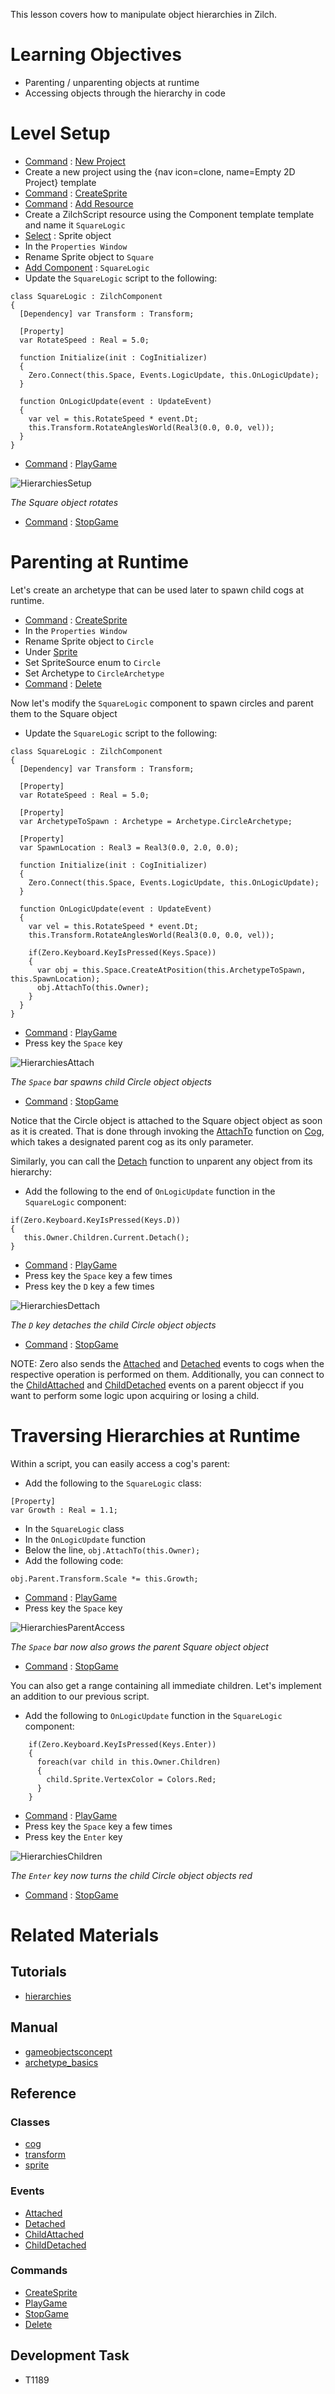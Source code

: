 This lesson covers how to manipulate object hierarchies in Zilch.


 #  Learning Objectives


- Parenting / unparenting objects at runtime
- Accessing objects through the hierarchy in code


 #  Level Setup


- [ Command](https://github.com/ArendDanielek/ZeroDocsTest/blob/master/zero_editor_documentation/zeromanual/editor/editorcommands/commands.markdown) : [ New Project](https://github.com/ArendDanielek/ZeroDocsTest/blob/master/code_reference/command_reference.markdown#newproject)
 - Create a new project using the {nav icon=clone, name=Empty 2D Project} template
- [ Command](https://github.com/ArendDanielek/ZeroDocsTest/blob/master/zero_editor_documentation/zeromanual/editor/editorcommands/commands.markdown) : [CreateSprite](https://github.com/ArendDanielek/ZeroDocsTest/blob/master/code_reference/command_reference.markdown#createsprite)
- [ Command](https://github.com/ArendDanielek/ZeroDocsTest/blob/master/zero_editor_documentation/zeromanual/editor/editorcommands/commands.markdown) : [Add Resource](https://github.com/ArendDanielek/ZeroDocsTest/blob/master/code_reference/command_reference.markdown#add)
 - Create a ZilchScript resource using the Component template template and name it `SquareLogic`
- [Select](https://github.com/ArendDanielek/ZeroDocsTest/blob/master/zero_editor_documentation/zeromanual/editor/editorcommands/selectobject.markdown) : Sprite object
- In the `Properties Window`
 - Rename Sprite object to `Square`
 - [Add Component](https://github.com/ArendDanielek/ZeroDocsTest/blob/master/zero_editor_documentation/zeromanual/editor/addremovecomponent.markdown) : `SquareLogic`
- Update the `SquareLogic` script to the following:
```lang=csharp, name="SquareLogic"
class SquareLogic : ZilchComponent
{
  [Dependency] var Transform : Transform;
  
  [Property]
  var RotateSpeed : Real = 5.0;
  
  function Initialize(init : CogInitializer)
  {
    Zero.Connect(this.Space, Events.LogicUpdate, this.OnLogicUpdate);
  }

  function OnLogicUpdate(event : UpdateEvent)
  {
    var vel = this.RotateSpeed * event.Dt;
    this.Transform.RotateAnglesWorld(Real3(0.0, 0.0, vel));
  }
}
```

- [ Command](https://github.com/ArendDanielek/ZeroDocsTest/blob/master/zero_editor_documentation/zeromanual/editor/editorcommands/commands.markdown) : [ PlayGame](https://github.com/ArendDanielek/ZeroDocsTest/blob/master/code_reference/command_reference.markdown#playgame)



![HierarchiesSetup](https://media.githubusercontent.com/media/zeroengineteam/ZeroFiles/master/doc_files/96155.gif)


*The Square object rotates*


- [ Command](https://github.com/ArendDanielek/ZeroDocsTest/blob/master/zero_editor_documentation/zeromanual/editor/editorcommands/commands.markdown) : [ StopGame](https://github.com/ArendDanielek/ZeroDocsTest/blob/master/code_reference/command_reference.markdown#stopgame)


 #  Parenting at Runtime


Let's create an archetype that can be used later to spawn child cogs at runtime.

- [ Command](https://github.com/ArendDanielek/ZeroDocsTest/blob/master/zero_editor_documentation/zeromanual/editor/editorcommands/commands.markdown) : [CreateSprite](https://github.com/ArendDanielek/ZeroDocsTest/blob/master/code_reference/command_reference.markdown#createsprite)
- In the `Properties Window`
 - Rename Sprite object to `Circle`
 - Under [Sprite](https://github.com/ArendDanielek/ZeroDocsTest/blob/master/code_reference/class_reference/sprite.markdown)
  - Set SpriteSource enum to `Circle`
 - Set Archetype  to `CircleArchetype`
- [ Command](https://github.com/ArendDanielek/ZeroDocsTest/blob/master/zero_editor_documentation/zeromanual/editor/editorcommands/commands.markdown) : [Delete](https://github.com/ArendDanielek/ZeroDocsTest/blob/master/code_reference/command_reference.markdown#delete)

Now let's modify the `SquareLogic` component to spawn circles and parent them to the Square object

- Update the `SquareLogic` script to the following:

```lang=csharp, name=Square Logic
class SquareLogic : ZilchComponent
{
  [Dependency] var Transform : Transform;

  [Property]
  var RotateSpeed : Real = 5.0;
  
  [Property]
  var ArchetypeToSpawn : Archetype = Archetype.CircleArchetype;
  
  [Property]
  var SpawnLocation : Real3 = Real3(0.0, 2.0, 0.0);
  
  function Initialize(init : CogInitializer)
  {
    Zero.Connect(this.Space, Events.LogicUpdate, this.OnLogicUpdate);
  }

  function OnLogicUpdate(event : UpdateEvent)
  {
    var vel = this.RotateSpeed * event.Dt;
    this.Transform.RotateAnglesWorld(Real3(0.0, 0.0, vel));
    
    if(Zero.Keyboard.KeyIsPressed(Keys.Space))
    {
      var obj = this.Space.CreateAtPosition(this.ArchetypeToSpawn, this.SpawnLocation);
      obj.AttachTo(this.Owner);
    }
  }
}
```

- [ Command](https://github.com/ArendDanielek/ZeroDocsTest/blob/master/zero_editor_documentation/zeromanual/editor/editorcommands/commands.markdown) : [ PlayGame](https://github.com/ArendDanielek/ZeroDocsTest/blob/master/code_reference/command_reference.markdown#playgame)
 - Press key the `Space` key



![HierarchiesAttach](https://media.githubusercontent.com/media/zeroengineteam/ZeroFiles/master/doc_files/96165.gif)


*The `Space` bar spawns child Circle object objects*


- [ Command](https://github.com/ArendDanielek/ZeroDocsTest/blob/master/zero_editor_documentation/zeromanual/editor/editorcommands/commands.markdown) : [ StopGame](https://github.com/ArendDanielek/ZeroDocsTest/blob/master/code_reference/command_reference.markdown#stopgame)

Notice that the Circle object is attached to the Square object object as soon as it is created. That is done through invoking the [AttachTo](https://github.com/ArendDanielek/ZeroDocsTest/blob/master/code_reference/class_reference/cog.markdown#attachto-zero-engine-doc) function on [ Cog](https://github.com/ArendDanielek/ZeroDocsTest/blob/master/code_reference/class_reference/cog.markdown), which takes a designated parent cog as its only parameter.

Similarly, you can call the [Detach](https://github.com/ArendDanielek/ZeroDocsTest/blob/master/code_reference/class_reference/cog.markdown#detach-void) function to unparent any object from its hierarchy:

- Add the following to the end of `OnLogicUpdate` function in the `SquareLogic` component:

```lang=csharp, name=Detaching
if(Zero.Keyboard.KeyIsPressed(Keys.D))
{
   this.Owner.Children.Current.Detach();
}
```

- [ Command](https://github.com/ArendDanielek/ZeroDocsTest/blob/master/zero_editor_documentation/zeromanual/editor/editorcommands/commands.markdown) : [ PlayGame](https://github.com/ArendDanielek/ZeroDocsTest/blob/master/code_reference/command_reference.markdown#playgame)
 - Press key the `Space` key a few times
 - Press key the `D` key a few times



![HierarchiesDettach](https://media.githubusercontent.com/media/zeroengineteam/ZeroFiles/master/doc_files/96252.gif)


*The `D` key detaches the child Circle object objects*


- [ Command](https://github.com/ArendDanielek/ZeroDocsTest/blob/master/zero_editor_documentation/zeromanual/editor/editorcommands/commands.markdown) : [ StopGame](https://github.com/ArendDanielek/ZeroDocsTest/blob/master/code_reference/command_reference.markdown#stopgame)

NOTE: Zero also sends the [ Attached](https://github.com/ArendDanielek/ZeroDocsTest/blob/master/code_reference/event_reference.markdown#attached) and [ Detached](https://github.com/ArendDanielek/ZeroDocsTest/blob/master/code_reference/event_reference.markdown#detached) events to cogs when the respective operation is performed on them. Additionally, you can connect to the [ ChildAttached](https://github.com/ArendDanielek/ZeroDocsTest/blob/master/code_reference/event_reference.markdown#childattached) and [ ChildDetached](https://github.com/ArendDanielek/ZeroDocsTest/blob/master/code_reference/event_reference.markdown#childdetached) events on a parent objecct if you want to perform some logic upon acquiring or losing a child.


 #  Traversing Hierarchies at Runtime


Within a script, you can easily access a cog's parent:

- Add the following to the `SquareLogic` class:

```lang=csharp, name=Growth Property
[Property]
var Growth : Real = 1.1;
```

- In the `SquareLogic` class
 - In the `OnLogicUpdate` function
  - Below the line, `obj.AttachTo(this.Owner);`
   - Add the following code:

```lang=csharp, name=Accessing Parent
obj.Parent.Transform.Scale *= this.Growth;
```

- [ Command](https://github.com/ArendDanielek/ZeroDocsTest/blob/master/zero_editor_documentation/zeromanual/editor/editorcommands/commands.markdown) : [ PlayGame](https://github.com/ArendDanielek/ZeroDocsTest/blob/master/code_reference/command_reference.markdown#playgame)
 - Press key the `Space` key



![HierarchiesParentAccess](https://media.githubusercontent.com/media/zeroengineteam/ZeroFiles/master/doc_files/96244.gif)


*The `Space` bar now also grows the parent Square object object*


- [ Command](https://github.com/ArendDanielek/ZeroDocsTest/blob/master/zero_editor_documentation/zeromanual/editor/editorcommands/commands.markdown) : [ StopGame](https://github.com/ArendDanielek/ZeroDocsTest/blob/master/code_reference/command_reference.markdown#stopgame)

You can also get a range containing all immediate children. Let's implement an addition to our previous script.

- Add the following to `OnLogicUpdate` function in the `SquareLogic` component:

```lang=csharp, name=Accessing Children
    if(Zero.Keyboard.KeyIsPressed(Keys.Enter))
    {
      foreach(var child in this.Owner.Children)
      {
        child.Sprite.VertexColor = Colors.Red;
      }
    }
```

- [ Command](https://github.com/ArendDanielek/ZeroDocsTest/blob/master/zero_editor_documentation/zeromanual/editor/editorcommands/commands.markdown) : [ PlayGame](https://github.com/ArendDanielek/ZeroDocsTest/blob/master/code_reference/command_reference.markdown#playgame)
 - Press key the `Space` key a few times
 - Press key the `Enter` key



![HierarchiesChildren](https://media.githubusercontent.com/media/zeroengineteam/ZeroFiles/master/doc_files/96250.gif)


*The `Enter` key now turns the child Circle object objects red*


- [ Command](https://github.com/ArendDanielek/ZeroDocsTest/blob/master/zero_editor_documentation/zeromanual/editor/editorcommands/commands.markdown) : [ StopGame](https://github.com/ArendDanielek/ZeroDocsTest/blob/master/code_reference/command_reference.markdown#stopgame)


 #  Related Materials
 ##  Tutorials
- [hierarchies](https://github.com/ArendDanielek/ZeroDocsTest/blob/master/zero_editor_documentation/tutorials/architecture/hierarchies.markdown)

 ##  Manual
- [gameobjectsconcept](https://github.com/ArendDanielek/ZeroDocsTest/blob/master/zero_editor_documentation/zeromanual/architecture/cogs/gameobjectsconcept.markdown)
- [archetype_basics](https://github.com/ArendDanielek/ZeroDocsTest/blob/master/zero_editor_documentation/zeromanual/architecture/archetypes/archetype_basics.markdown)

 ##  Reference
 ###  Classes
- [cog](https://github.com/ArendDanielek/ZeroDocsTest/blob/master/code_reference/class_reference/cog.markdown)
- [transform](https://github.com/ArendDanielek/ZeroDocsTest/blob/master/code_reference/class_reference/transform.markdown)
- [sprite](https://github.com/ArendDanielek/ZeroDocsTest/blob/master/code_reference/class_reference/sprite.markdown)

 ###  Events
- [ Attached](https://github.com/ArendDanielek/ZeroDocsTest/blob/master/code_reference/event_reference.markdown#attached)
- [ Detached](https://github.com/ArendDanielek/ZeroDocsTest/blob/master/code_reference/event_reference.markdown#detached)
- [ ChildAttached](https://github.com/ArendDanielek/ZeroDocsTest/blob/master/code_reference/event_reference.markdown#childattached)
- [ ChildDetached](https://github.com/ArendDanielek/ZeroDocsTest/blob/master/code_reference/event_reference.markdown#childdetached)

 ###  Commands
- [ CreateSprite](https://github.com/ArendDanielek/ZeroDocsTest/blob/master/code_reference/command_reference.markdown#createsprite)
- [ PlayGame](https://github.com/ArendDanielek/ZeroDocsTest/blob/master/code_reference/command_reference.markdown#playgame)
- [ StopGame](https://github.com/ArendDanielek/ZeroDocsTest/blob/master/code_reference/command_reference.markdown#stopgame)
- [ Delete](https://github.com/ArendDanielek/ZeroDocsTest/blob/master/code_reference/command_reference.markdown#delete)

 ##  Development Task
- T1189 
  
  
  
  
  
  
  

 